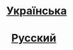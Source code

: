# &nbsp; &nbsp; &nbsp; &nbsp; [Українська](uk.md) 

# &nbsp; &nbsp; &nbsp; &nbsp; &nbsp; [Русский](ru.md)
